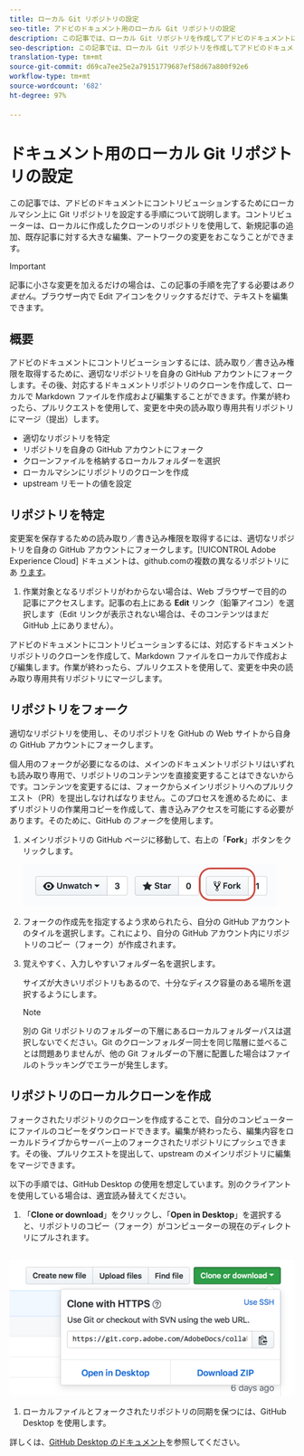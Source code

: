 ```yaml
---
title: ローカル Git リポジトリの設定
seo-title: アドビのドキュメント用のローカル Git リポジトリの設定
description: この記事では、ローカル Git リポジトリを作成してアドビのドキュメントにコントリビューションする方法を説明します。フォークやクローンのプロセスについても取り上げます。
seo-description: この記事では、ローカル Git リポジトリを作成してアドビのドキュメントにコントリビューションする方法を説明します。フォークやクローンのプロセスについても取り上げます。
translation-type: tm+mt
source-git-commit: d69ca7ee25e2a79151779687ef58d67a800f92e6
workflow-type: tm+mt
source-wordcount: '682'
ht-degree: 97%

---
```



# ドキュメント用のローカル Git リポジトリの設定

この記事では、アドビのドキュメントにコントリビューションするためにローカルマシン上に Git リポジトリを設定する手順について説明します。コントリビューターは、ローカルに作成したクローンのリポジトリを使用して、新規記事の追加、既存記事に対する大きな編集、アートワークの変更をおこなうことができます。

>[!IMPORTANT]
>記事に小さな変更を加えるだけの場合は、この記事の手順を完了する必要は&#x200B;*ありません*。ブラウザー内で Edit アイコンをクリックするだけで、テキストを編集できます。

## 概要

アドビのドキュメントにコントリビューションするには、読み取り／書き込み権限を取得するために、適切なリポジトリを自身の GitHub アカウントにフォークします。その後、対応するドキュメントリポジトリのクローンを作成して、ローカルで Markdown ファイルを作成および編集することができます。作業が終わったら、プルリクエストを使用して、変更を中央の読み取り専用共有リポジトリにマージ（提出）します。

* 適切なリポジトリを特定
* リポジトリを自身の GitHub アカウントにフォーク
* クローンファイルを格納するローカルフォルダーを選択
* ローカルマシンにリポジトリのクローンを作成
* upstream リモートの値を設定

## リポジトリを特定

変更案を保存するための読み取り／書き込み権限を取得するには、適切なリポジトリを自身の GitHub アカウントにフォークします。[!UICONTROL Adobe Experience Cloud] ドキュメントは、github.comの複数の異なるリポジトリにあ [ります](https://www.github.com/adobedocs)。

1. 作業対象となるリポジトリがわからない場合は、Web ブラウザーで目的の記事にアクセスします。記事の右上にある **Edit** リンク（鉛筆アイコン）を選択します（Edit リンクが表示されない場合は、そのコンテンツはまだ GitHub 上にありません）。

アドビのドキュメントにコントリビューションするには、対応するドキュメントリポジトリのクローンを作成して、Markdown ファイルをローカルで作成および編集します。作業が終わったら、プルリクエストを使用して、変更を中央の読み取り専用共有リポジトリにマージします。

<!---
![GitHub Triangle](/assets/git-and-github-initial-setup.png)

If you're new to GitHub, watch the following video for a conceptual overview of the forking and cloning process:

>[!VIDEO https://channel9.msdn.com/Blogs/CoolMoose/Git-Repository-Setup/player]
-->

## リポジトリをフォーク

適切なリポジトリを使用し、そのリポジトリを GitHub の Web サイトから自身の GitHub アカウントにフォークします。

個人用のフォークが必要になるのは、メインのドキュメントリポジトリはいずれも読み取り専用で、リポジトリのコンテンツを直接変更することはできないからです。コンテンツを変更するには、フォークからメインリポジトリへのプルリクエスト（PR）を提出しなければなりません。このプロセスを進めるために、まずリポジトリの作業用コピーを作成して、書き込みアクセスを可能にする必要があります。そのために、GitHub の&#x200B;*フォーク*&#x200B;を使用します。

1. メインリポジトリの GitHub ページに移動して、右上の「**Fork**」ボタンをクリックします。

   ![GitHub のフォーク](assets/fork-simple.png)

1. フォークの作成先を指定するよう求められたら、自分の GitHub アカウントのタイルを選択します。これにより、自分の GitHub アカウント内にリポジトリのコピー（フォーク）が作成されます。

1. 覚えやすく、入力しやすいフォルダー名を選択します。

   サイズが大きいリポジトリもあるので、十分なディスク容量のある場所を選択するようにします。

   >[!NOTE]
   >
   >別の Git リポジトリのフォルダーの下層にあるローカルフォルダーパスは選択しないでください。Git のクローンフォルダー同士を同じ階層に並べることは問題ありませんが、他の Git フォルダーの下層に配置した場合はファイルのトラッキングでエラーが発生します。

## リポジトリのローカルクローンを作成

フォークされたリポジトリのクローンを作成することで、自分のコンピューターにファイルのコピーをダウンロードできます。編集が終わったら、編集内容をローカルドライブからサーバー上のフォークされたリポジトリにプッシュできます。その後、プルリクエストを提出して、upstream のメインリポジトリに編集をマージできます。

以下の手順では、GitHub Desktop の使用を想定しています。別のクライアントを使用している場合は、適宜読み替えてください。

1. 「**Clone or download**」をクリックし、「**Open in Desktop**」を選択すると、リポジトリのコピー（フォーク）がコンピューターの現在のディレクトリにプルされます。

  ![リポジトリのクローン](assets/clone-pulldown.png)

1. ローカルファイルとフォークされたリポジトリの同期を保つには、GitHub Desktop を使用します。

詳しくは、[GitHub Desktop のドキュメント](https://help.github.com/desktop/)を参照してください。
